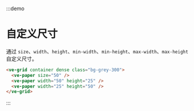 :::demo

# 自定义尺寸

通过 `size`、`width`、`height`、`min-width`、`min-height`、`max-width`、`max-height` 自定义尺寸。

```html
<ve-grid container dense class="bg-grey-300">
  <ve-paper size="50" />
  <ve-paper width="50" height="25" />
  <ve-paper width="25" height="50" />
</ve-grid>
```

:::